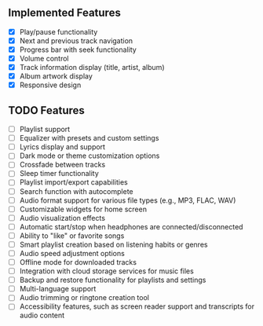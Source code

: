 ## Implemented Features
- [x] Play/pause functionality
- [x] Next and previous track navigation
- [x] Progress bar with seek functionality
- [x] Volume control
- [x] Track information display (title, artist, album)
- [x] Album artwork display
- [x] Responsive design

## TODO Features
- [ ] Playlist support
- [ ] Equalizer with presets and custom settings
- [ ] Lyrics display and support
- [ ] Dark mode or theme customization options
- [ ] Crossfade between tracks
- [ ] Sleep timer functionality
- [ ] Playlist import/export capabilities
- [ ] Search function with autocomplete
- [ ] Audio format support for various file types (e.g., MP3, FLAC, WAV)
- [ ] Customizable widgets for home screen
- [ ] Audio visualization effects
- [ ] Automatic start/stop when headphones are connected/disconnected
- [ ] Ability to "like" or favorite songs
- [ ] Smart playlist creation based on listening habits or genres
- [ ] Audio speed adjustment options
- [ ] Offline mode for downloaded tracks
- [ ] Integration with cloud storage services for music files
- [ ] Backup and restore functionality for playlists and settings
- [ ] Multi-language support
- [ ] Audio trimming or ringtone creation tool
- [ ] Accessibility features, such as screen reader support and transcripts for audio content
